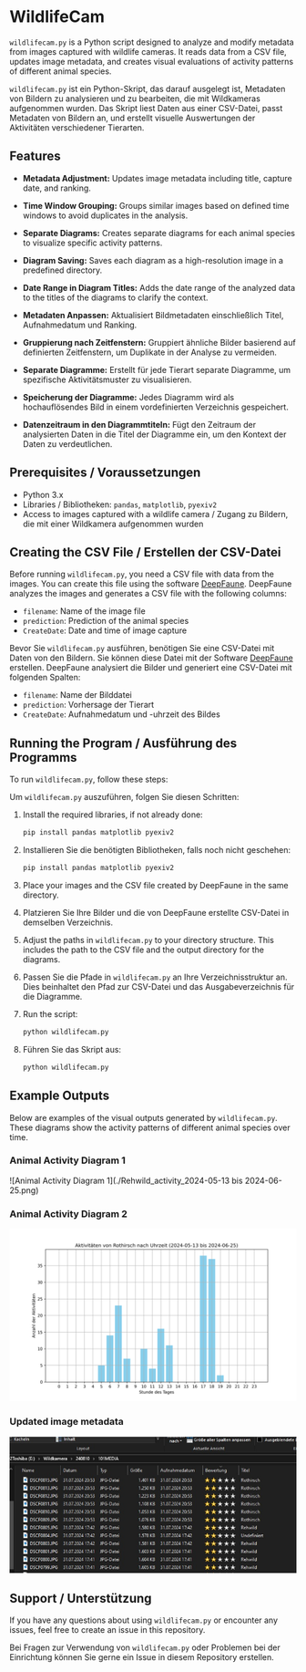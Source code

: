 
# WildlifeCam

`wildlifecam.py` is a Python script designed to analyze and modify metadata from images captured with wildlife cameras. It reads data from a CSV file, updates image metadata, and creates visual evaluations of activity patterns of different animal species.

`wildlifecam.py` ist ein Python-Skript, das darauf ausgelegt ist, Metadaten von Bildern zu analysieren und zu bearbeiten, die mit Wildkameras aufgenommen wurden. Das Skript liest Daten aus einer CSV-Datei, passt Metadaten von Bildern an, und erstellt visuelle Auswertungen der Aktivitäten verschiedener Tierarten.

## Features

- **Metadata Adjustment:** Updates image metadata including title, capture date, and ranking.
- **Time Window Grouping:** Groups similar images based on defined time windows to avoid duplicates in the analysis.
- **Separate Diagrams:** Creates separate diagrams for each animal species to visualize specific activity patterns.
- **Diagram Saving:** Saves each diagram as a high-resolution image in a predefined directory.
- **Date Range in Diagram Titles:** Adds the date range of the analyzed data to the titles of the diagrams to clarify the context.

- **Metadaten Anpassen:** Aktualisiert Bildmetadaten einschließlich Titel, Aufnahmedatum und Ranking.
- **Gruppierung nach Zeitfenstern:** Gruppiert ähnliche Bilder basierend auf definierten Zeitfenstern, um Duplikate in der Analyse zu vermeiden.
- **Separate Diagramme:** Erstellt für jede Tierart separate Diagramme, um spezifische Aktivitätsmuster zu visualisieren.
- **Speicherung der Diagramme:** Jedes Diagramm wird als hochauflösendes Bild in einem vordefinierten Verzeichnis gespeichert.
- **Datenzeitraum in den Diagrammtiteln:** Fügt den Zeitraum der analysierten Daten in die Titel der Diagramme ein, um den Kontext der Daten zu verdeutlichen.

## Prerequisites / Voraussetzungen

- Python 3.x
- Libraries / Bibliotheken: `pandas`, `matplotlib`, `pyexiv2`
- Access to images captured with a wildlife camera / Zugang zu Bildern, die mit einer Wildkamera aufgenommen wurden

## Creating the CSV File / Erstellen der CSV-Datei

Before running `wildlifecam.py`, you need a CSV file with data from the images. You can create this file using the software [DeepFaune](https://www.deepfaune.cnrs.fr/en/). DeepFaune analyzes the images and generates a CSV file with the following columns:

- `filename`: Name of the image file
- `prediction`: Prediction of the animal species
- `CreateDate`: Date and time of image capture

Bevor Sie `wildlifecam.py` ausführen, benötigen Sie eine CSV-Datei mit Daten von den Bildern. Sie können diese Datei mit der Software [DeepFaune](https://www.deepfaune.cnrs.fr/en/) erstellen. DeepFaune analysiert die Bilder und generiert eine CSV-Datei mit folgenden Spalten:

- `filename`: Name der Bilddatei
- `prediction`: Vorhersage der Tierart
- `CreateDate`: Aufnahmedatum und -uhrzeit des Bildes

## Running the Program / Ausführung des Programms

To run `wildlifecam.py`, follow these steps:

Um `wildlifecam.py` auszuführen, folgen Sie diesen Schritten:

1. Install the required libraries, if not already done:

   ```bash
   pip install pandas matplotlib pyexiv2
   ```

2. Installieren Sie die benötigten Bibliotheken, falls noch nicht geschehen:

   ```bash
   pip install pandas matplotlib pyexiv2
   ```

3. Place your images and the CSV file created by DeepFaune in the same directory.

4. Platzieren Sie Ihre Bilder und die von DeepFaune erstellte CSV-Datei in demselben Verzeichnis.

5. Adjust the paths in `wildlifecam.py` to your directory structure. This includes the path to the CSV file and the output directory for the diagrams.

6. Passen Sie die Pfade in `wildlifecam.py` an Ihre Verzeichnisstruktur an. Dies beinhaltet den Pfad zur CSV-Datei und das Ausgabeverzeichnis für die Diagramme.

7. Run the script:

   ```bash
   python wildlifecam.py
   ```

8. Führen Sie das Skript aus:
  
   ```bash
   python wildlifecam.py
   ```

## Example Outputs

Below are examples of the visual outputs generated by `wildlifecam.py`. These diagrams show the activity patterns of different animal species over time.

### Animal Activity Diagram 1

![Animal Activity Diagram 1](./Rehwild_activity_2024-05-13 bis 2024-06-25.png)

### Animal Activity Diagram 2

![Animal Activity Diagram 2](./Rothirsch_activity_2024-05-13%20bis%202024-06-25.png)

### Updated image metadata

![Updates image metadata including title, capture date, and ranking.](./Example_metadata.jpg)

## Support / Unterstützung

If you have any questions about using `wildlifecam.py` or encounter any issues, feel free to create an issue in this repository.

Bei Fragen zur Verwendung von `wildlifecam.py` oder Problemen bei der Einrichtung können Sie gerne ein Issue in diesem Repository erstellen.
